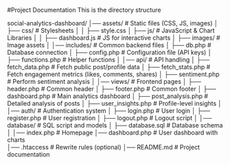 #Project Documentation
 This is the directory structure

 social-analytics-dashboard/
│── assets/                # Static files (CSS, JS, images) 
│   ├── css/               # Stylesheets 
│   │   ├── style.css 
│   ├── js/                # JavaScript & Chart Libraries 
│   │   ├── dashboard.js   # JS for interactive charts 
│   ├── images/            # Image assets 
│ 
│── includes/              # Common backend files 
│   ├── db.php             # Database connection 
│   ├── config.php         # Configuration file (API keys) 
│   ├── functions.php      # Helper functions 
│ 
│── api/                   # API handling 
│   ├── fetch_data.php     # Fetch public post/profile data 
│   ├── fetch_stats.php    # Fetch engagement metrics (likes, comments, shares)
│   ├── sentiment.php      # Perform sentiment analysis 
│ 
│── views/                 # Frontend pages 
│   ├── header.php         # Common header 
│   ├── footer.php         # Common footer 
│   ├── dashboard.php      # Main analytics dashboard 
│   ├── post_analysis.php  # Detailed analysis of posts 
│   ├── user_insights.php  # Profile-level insights 
│ 
│── auth/                  # Authentication system 
│   ├── login.php          # User login 
│   ├── register.php       # User registration 
│   ├── logout.php         # Logout script 
│ 
│── database/              # SQL script and models 
│   ├── database.sql       # Database schema 
│ 
│── index.php              # Homepage 
│── dashboard.php          # User dashboard with charts   
│── .htaccess              # Rewrite rules (optional) 
│── README.md              # Project documentation 


